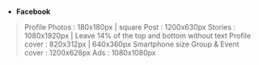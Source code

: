 - **Facebook**
>Profile Photos : 180x180px | square
>Post : 1200x630px
>Stories : 1080x1920px | Leave 14% of the top and bottom without text
>Profile cover : 820x312px | 640x360px Smartphone size
>Group & Event cover : 1200x628px
>Ads : 1080x1080px